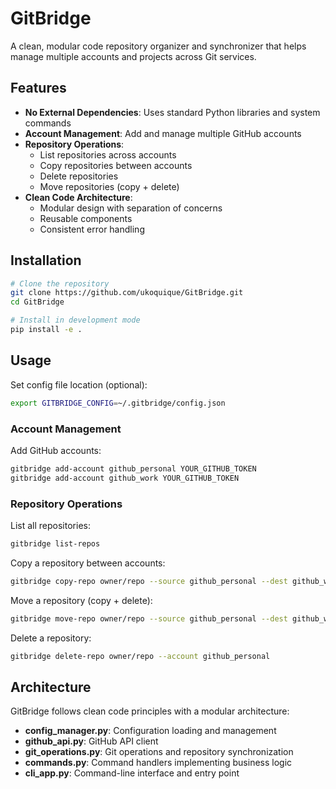 # GitBridge

A clean, modular code repository organizer and synchronizer that helps manage multiple accounts and projects across Git services.

## Features

- **No External Dependencies**: Uses standard Python libraries and system commands
- **Account Management**: Add and manage multiple GitHub accounts
- **Repository Operations**:
  - List repositories across accounts
  - Copy repositories between accounts
  - Delete repositories
  - Move repositories (copy + delete)
- **Clean Code Architecture**:
  - Modular design with separation of concerns
  - Reusable components
  - Consistent error handling

## Installation

```bash
# Clone the repository
git clone https://github.com/ukoquique/GitBridge.git
cd GitBridge

# Install in development mode
pip install -e .
```

## Usage

Set config file location (optional):

```bash
export GITBRIDGE_CONFIG=~/.gitbridge/config.json
```

### Account Management

Add GitHub accounts:

```bash
gitbridge add-account github_personal YOUR_GITHUB_TOKEN
gitbridge add-account github_work YOUR_GITHUB_TOKEN
```

### Repository Operations

List all repositories:

```bash
gitbridge list-repos
```

Copy a repository between accounts:

```bash
gitbridge copy-repo owner/repo --source github_personal --dest github_work --branch main
```

Move a repository (copy + delete):

```bash
gitbridge move-repo owner/repo --source github_personal --dest github_work
```

Delete a repository:

```bash
gitbridge delete-repo owner/repo --account github_personal
```

## Architecture

GitBridge follows clean code principles with a modular architecture:

- **config_manager.py**: Configuration loading and management
- **github_api.py**: GitHub API client
- **git_operations.py**: Git operations and repository synchronization
- **commands.py**: Command handlers implementing business logic
- **cli_app.py**: Command-line interface and entry point
